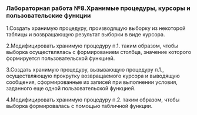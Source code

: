 ### Лабораторная работа №8.Хранимые процедуры, курсоры и пользовательские функции
1.Создать хранимую процедуру, производящую выборку из некоторой таблицы и возвращающую результат выборки в виде курсора.

2.Модифицировать хранимую процедуру п.1. таким образом, чтобы выборка осуществлялась с формированием столбца, значение которого формируется пользовательской функцией.

3.Создать хранимую процедуру, вызывающую процедуру п.1., осуществляющую прокрутку возвращаемого курсора и выводящую сообщения, сформированные из записей при выполнении условия, заданного еще одной пользовательской функцией.

4.Модифицировать хранимую процедуру п.2. таким образом, чтобы выборка формировалась с помощью табличной функции.
